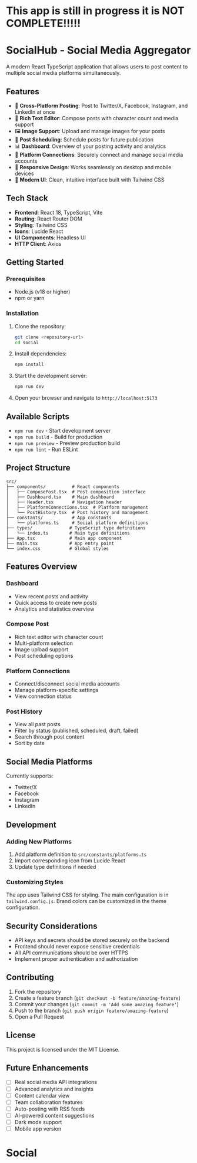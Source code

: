 # This app is still in progress it is NOT COMPLETE!!!!!
# SocialHub - Social Media Aggregator

A modern React TypeScript application that allows users to post content to multiple social media platforms simultaneously.

## Features

- 🚀 **Cross-Platform Posting**: Post to Twitter/X, Facebook, Instagram, and LinkedIn at once
- 📝 **Rich Text Editor**: Compose posts with character count and media support
- 🖼️ **Image Support**: Upload and manage images for your posts
- 📅 **Post Scheduling**: Schedule posts for future publication
- 📊 **Dashboard**: Overview of your posting activity and analytics
- 🔗 **Platform Connections**: Securely connect and manage social media accounts
- 📱 **Responsive Design**: Works seamlessly on desktop and mobile devices
- 🎨 **Modern UI**: Clean, intuitive interface built with Tailwind CSS

## Tech Stack

- **Frontend**: React 18, TypeScript, Vite
- **Routing**: React Router DOM
- **Styling**: Tailwind CSS
- **Icons**: Lucide React
- **UI Components**: Headless UI
- **HTTP Client**: Axios

## Getting Started

### Prerequisites

- Node.js (v18 or higher)
- npm or yarn

### Installation

1. Clone the repository:
   ```bash
   git clone <repository-url>
   cd social
   ```

2. Install dependencies:
   ```bash
   npm install
   ```

3. Start the development server:
   ```bash
   npm run dev
   ```

4. Open your browser and navigate to `http://localhost:5173`

## Available Scripts

- `npm run dev` - Start development server
- `npm run build` - Build for production
- `npm run preview` - Preview production build
- `npm run lint` - Run ESLint

## Project Structure

```
src/
├── components/          # React components
│   ├── ComposePost.tsx  # Post composition interface
│   ├── Dashboard.tsx    # Main dashboard
│   ├── Header.tsx       # Navigation header
│   ├── PlatformConnections.tsx  # Platform management
│   └── PostHistory.tsx  # Post history and management
├── constants/           # App constants
│   └── platforms.ts     # Social platform definitions
├── types/              # TypeScript type definitions
│   └── index.ts        # Main type definitions
├── App.tsx             # Main app component
├── main.tsx            # App entry point
└── index.css           # Global styles
```

## Features Overview

### Dashboard
- View recent posts and activity
- Quick access to create new posts
- Analytics and statistics overview

### Compose Post
- Rich text editor with character count
- Multi-platform selection
- Image upload support
- Post scheduling options

### Platform Connections
- Connect/disconnect social media accounts
- Manage platform-specific settings
- View connection status

### Post History
- View all past posts
- Filter by status (published, scheduled, draft, failed)
- Search through post content
- Sort by date

## Social Media Platforms

Currently supports:
- Twitter/X
- Facebook
- Instagram
- LinkedIn

## Development

### Adding New Platforms

1. Add platform definition to `src/constants/platforms.ts`
2. Import corresponding icon from Lucide React
3. Update type definitions if needed

### Customizing Styles

The app uses Tailwind CSS for styling. The main configuration is in `tailwind.config.js`. Brand colors can be customized in the theme configuration.

## Security Considerations

- API keys and secrets should be stored securely on the backend
- Frontend should never expose sensitive credentials
- All API communications should be over HTTPS
- Implement proper authentication and authorization

## Contributing

1. Fork the repository
2. Create a feature branch (`git checkout -b feature/amazing-feature`)
3. Commit your changes (`git commit -m 'Add some amazing feature'`)
4. Push to the branch (`git push origin feature/amazing-feature`)
5. Open a Pull Request

## License

This project is licensed under the MIT License.

## Future Enhancements

- [ ] Real social media API integrations
- [ ] Advanced analytics and insights
- [ ] Content calendar view
- [ ] Team collaboration features
- [ ] Auto-posting with RSS feeds
- [ ] AI-powered content suggestions
- [ ] Dark mode support
- [ ] Mobile app version
# Social
